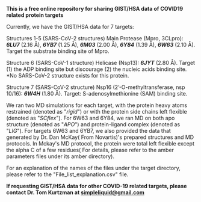 
**This is a free online repository for sharing GIST/HSA data of COVID19 related protein targets**

Currently, we have the GIST/HSA data for 7 targets:

Structures 1-5  (SARS-CoV-2 structures)
Main Protease (Mpro, 3CLpro): **_6LU7_** (2.16 Å), **_6YB7_** (1.25 Å), **_6M03_** (2.00 Å), **_6Y84_** (1.39 Å), **_6W63_** (2.10 Å). Target the substrate binding site of Mpro.

Structure 6  (SARS-CoV-1 structure)
Helicase (Nsp13): **_6JYT_** (2.80 Å). Target (1) the ADP binding site but discourage (2) the nucleic acids binding site. *No SARS-CoV-2 structure exists for this protein.

Structure 7  (SARS-CoV-2 structure)
Nsp16 (2’-O-methyltransferase, nsp 10/16): **_6W4H_** (1.80 Å). Target: S-adenosylmethionine (SAM) binding site.


We ran two MD simulations for each target, with the protein heavy atoms restrained (denoted as "*rigid*") or with the protein side chains left flexible (denoted as "*SCflex*"). For 6W63 and 6Y84, we ran MD on both apo structure (denoted as "*APO*") and protein-ligand complex (denoted as "*LIG*"). For targets 6W63 and 6YB7, we also provided the data that generated by Dr. Dan McKay( From Novartis)'s prepared structures and MD protocols. In Mckay's MD protocol, the protein were total left flexible except the alpha C of a few residues( For details, please refer to the amber parameters files under its amber directory).

For an explanation of the names of the files under the target directory, please refer to the "File_list_explanation.csv" file.


**If requesting GIST/HSA data for other COVID-19 related targets, please contact Dr. Tom Kurtzman at simpleliquid@gmail.com**
